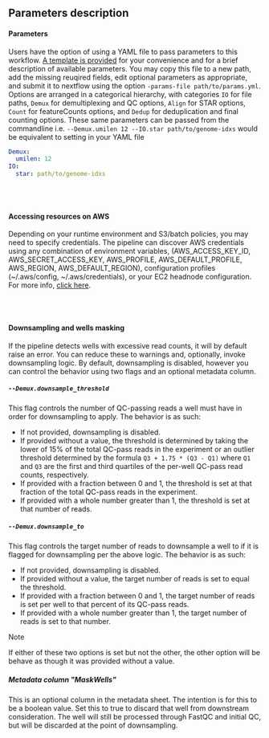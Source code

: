 
<a name="parameters"></a>

## Parameters description

#### Parameters
Users have the option of using a YAML file to pass parameters to this workflow. [A template is provided](params.example.yml) for your convenience and for a brief description of available parameters. You may copy this file to a new path, add the missing reuqired fields, edit optional parameters as appropriate, and submit it to nextflow using the option `-params-file path/to/params.yml`. Options are arranged in a categorical hierarchy, with categories `IO` for file paths, `Demux` for demultiplexing and QC options, `Align` for STAR options, `Count` for featureCounts options, and `Dedup` for deduplication and final counting options. These same parameters can be passed from the commandline i.e. `--Demux.umilen 12 --IO.star path/to/genome-idxs` would be equivalent to setting in your YAML file
```yaml
Demux:
  umilen: 12
IO:
  star: path/to/genome-idxs
```

<br><br>

#### Accessing resources on AWS

Depending on your runtime environment and S3/batch policies, you may need to specify credentials. The pipeline can discover AWS credentials using any combination of environment variables, (AWS_ACCESS_KEY_ID, AWS_SECRET_ACCESS_KEY, AWS_PROFILE, AWS_DEFAULT_PROFILE, AWS_REGION, AWS_DEFAULT_REGION), configuration profiles (~/.aws/config, ~/.aws/credentials), or your EC2 headnode configuration. For more info, [click here](https://www.nextflow.io/docs/latest/aws.html#aws-page).

<br><br>

<a name="downsampling"></a>

#### Downsampling and wells masking

If the pipeline detects wells with excessive read counts, it will by default raise an error. You can reduce these to warnings and, optionally, invoke downsampling logic. By default, downsampling is disabled, however you can control the behavior using two flags and an optional metadata column.

<a name="downsampling-threshold-flag"></a>

##### `--Demux.downsample_threshold`

This flag controls the number of QC-passing reads a well must have in order for downsampling to apply. The behavior is as such:

- If not provided, downsampling is disabled.
- If provided without a value, the threshold is determined by taking the lower of 15% of the total QC-pass reads in the experiment or an outlier threshold determined by the formula `Q3 + 1.75 * (Q3 - Q1)` where `Q1` and `Q3` are the first and third quartiles of the per-well QC-pass read counts, respectively.
- If provided with a fraction between 0 and 1, the threshold is set at that fraction of the total QC-pass reads in the experiment.
- If provided with a whole number greater than 1, the threshold is set at that number of reads.

<a name="downsampling-to-flag"></a>

##### `--Demux.downsample_to`

This flag controls the target number of reads to downsample a well to if it is flagged for downsampling per the above logic. The behavior is as such:

- If not provided, downsampling is disabled.
- If provided without a value, the target number of reads is set to equal the threshold.
- If provided with a fraction between 0 and 1, the target number of reads is set per well to that percent of its QC-pass reads.
- If provided with a whole number greater than 1, the target number of reads is set to that number.

> [!NOTE]
> If either of these two options is set but not the other, the other option will be behave as though it was provided without a value.

<a name="downsampling-mask-wells"></a>

##### Metadata column "MaskWells"

This is an optional column in the metadata sheet. The intention is for this to be a boolean value. Set this to true to discard that well from downstream consideration. The well will still be processed through FastQC and initial QC, but will be discarded at the point of downsampling.

<br><br>
